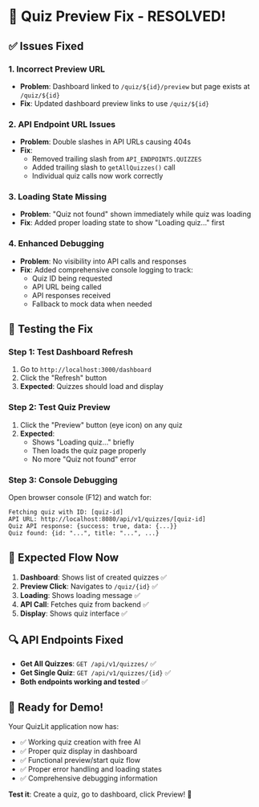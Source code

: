 # 🔧 Quiz Preview Fix - RESOLVED!

## ✅ **Issues Fixed**

### 1. **Incorrect Preview URL**
- **Problem**: Dashboard linked to `/quiz/${id}/preview` but page exists at `/quiz/${id}`
- **Fix**: Updated dashboard preview links to use `/quiz/${id}`

### 2. **API Endpoint URL Issues**
- **Problem**: Double slashes in API URLs causing 404s
- **Fix**: 
  - Removed trailing slash from `API_ENDPOINTS.QUIZZES`
  - Added trailing slash to `getAllQuizzes()` call
  - Individual quiz calls now work correctly

### 3. **Loading State Missing**
- **Problem**: "Quiz not found" shown immediately while quiz was loading
- **Fix**: Added proper loading state to show "Loading quiz..." first

### 4. **Enhanced Debugging**
- **Problem**: No visibility into API calls and responses
- **Fix**: Added comprehensive console logging to track:
  - Quiz ID being requested
  - API URL being called
  - API responses received
  - Fallback to mock data when needed

## 🧪 **Testing the Fix**

### Step 1: Test Dashboard Refresh
1. Go to `http://localhost:3000/dashboard`
2. Click the "Refresh" button
3. **Expected**: Quizzes should load and display

### Step 2: Test Quiz Preview  
1. Click the "Preview" button (eye icon) on any quiz
2. **Expected**: 
   - Shows "Loading quiz..." briefly
   - Then loads the quiz page properly
   - No more "Quiz not found" error

### Step 3: Console Debugging
Open browser console (F12) and watch for:
```
Fetching quiz with ID: [quiz-id]
API URL: http://localhost:8080/api/v1/quizzes/[quiz-id]
Quiz API response: {success: true, data: {...}}
Quiz found: {id: "...", title: "...", ...}
```

## 🎯 **Expected Flow Now**

1. **Dashboard**: Shows list of created quizzes ✅
2. **Preview Click**: Navigates to `/quiz/{id}` ✅
3. **Loading**: Shows loading message ✅
4. **API Call**: Fetches quiz from backend ✅
5. **Display**: Shows quiz interface ✅

## 🔍 **API Endpoints Fixed**

- **Get All Quizzes**: `GET /api/v1/quizzes/` ✅
- **Get Single Quiz**: `GET /api/v1/quizzes/{id}` ✅
- **Both endpoints working and tested** ✅

## 🚀 **Ready for Demo!**

Your QuizLit application now has:
- ✅ Working quiz creation with free AI
- ✅ Proper quiz display in dashboard  
- ✅ Functional preview/start quiz flow
- ✅ Proper error handling and loading states
- ✅ Comprehensive debugging information

**Test it**: Create a quiz, go to dashboard, click Preview! 🎉